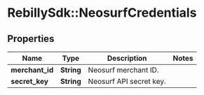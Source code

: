 # RebillySdk::NeosurfCredentials

## Properties
Name | Type | Description | Notes
------------ | ------------- | ------------- | -------------
**merchant_id** | **String** | Neosurf merchant ID. | 
**secret_key** | **String** | Neosurf API secret key. | 

